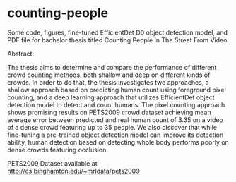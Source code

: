 # counting-people
Some code, figures, fine-tuned EfficientDet D0 object detection model, and PDF file for bachelor thesis titled Counting People In The Street From Video.


Abstract:


The thesis aims to determine and compare the performance of different crowd counting methods, both shallow and deep on different kinds of crowds. In order to do that, the thesis investigates two approaches, a shallow approach based on predicting human count using foreground pixel counting, and a deep learning approach that utilizes EfficientDet object detection model to detect and count humans. The pixel counting approach shows promising results on PETS2009 crowd dataset achieving mean average error between predicted and real human count of 3.35 on a video of a dense crowd featuring up to 35 people. We also discover that while fine-tuning a pre-trained object detection model can improve its detection ability, human detection based on detecting whole body performs poorly on dense crowds featuring occlusion. 


PETS2009 Dataset available at http://cs.binghamton.edu/~mrldata/pets2009
